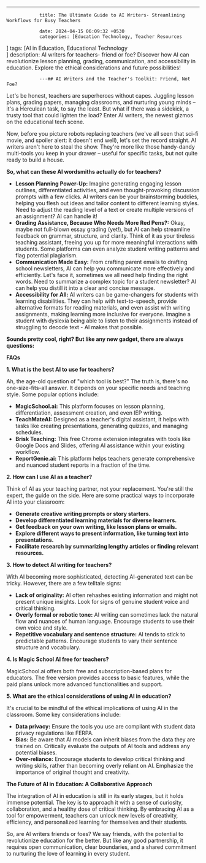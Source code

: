 ---
                title: The Ultimate Guide to AI Writers- Streamlining Workflows for Busy Teachers 

                date: 2024-04-15 06:09:32 +0530
                categories: [Education Technology, Teacher Resources 
]
                tags: [AI in Education, Educational Technology  
]
                description: AI writers for teachers- friend or foe? Discover how AI can revolutionize lesson planning, grading, communication, and accessibility in education. Explore the ethical considerations and future possibilities! 

                ---## AI Writers and the Teacher's Toolkit: Friend, Not Foe?

Let's be honest, teachers are superheroes without capes. Juggling lesson plans, grading papers, managing classrooms, and nurturing young minds – it's a Herculean task, to say the least. But what if there was a sidekick, a trusty tool that could lighten the load? Enter AI writers, the newest gizmos on the educational tech scene. 

Now, before you picture robots replacing teachers (we've all seen that sci-fi movie, and spoiler alert: it doesn't end well), let's set the record straight. AI writers aren't here to steal the show. They're more like those handy-dandy multi-tools you keep in your drawer – useful for specific tasks, but not quite ready to build a house. 

**So, what can these AI wordsmiths actually do for teachers?**

* **Lesson Planning Power-Up:** Imagine generating engaging lesson outlines, differentiated activities, and even thought-provoking discussion prompts with a few clicks. AI writers can be your brainstorming buddies, helping you flesh out ideas and tailor content to different learning styles. Need to adjust the reading level of a text or create multiple versions of an assignment? AI can handle it!
* **Grading Assistance, Because Who Needs More Red Pens?:** Okay, maybe not full-blown essay grading (yet!), but AI can help streamline feedback on grammar, structure, and clarity. Think of it as your tireless teaching assistant, freeing you up for more meaningful interactions with students. Some platforms can even analyze student writing patterns and flag potential plagiarism.
* **Communication Made Easy:**  From crafting parent emails to drafting school newsletters, AI can help you communicate more effectively and efficiently. Let's face it, sometimes we all need help finding the right words. Need to summarize a complex topic for a student newsletter? AI can help you distill it into a clear and concise message.
* **Accessibility for All:** AI writers can be game-changers for students with learning disabilities. They can help with text-to-speech, provide alternative formats for reading materials, and even assist with writing assignments, making learning more inclusive for everyone. Imagine a student with dyslexia being able to listen to their assignments instead of struggling to decode text - AI makes that possible.

**Sounds pretty cool, right? But like any new gadget, there are always questions:**

**FAQs**

**1. What is the best AI to use for teachers?**

Ah, the age-old question of "which tool is best?" The truth is, there's no one-size-fits-all answer. It depends on your specific needs and teaching style. Some popular options include:

* **MagicSchool.ai:** This platform focuses on lesson planning, differentiation, assessment creation, and even IEP writing. 
* **TeachMateAI:** Designed as a teacher's digital assistant, it helps with tasks like creating presentations, generating quizzes, and managing schedules.
* **Brisk Teaching:** This free Chrome extension integrates with tools like Google Docs and Slides, offering AI assistance within your existing workflow.
* **ReportGenie.ai:** This platform helps teachers generate comprehensive and nuanced student reports in a fraction of the time.

**2. How can I use AI as a teacher?**

Think of AI as your teaching partner, not your replacement. You're still the expert, the guide on the side. Here are some practical ways to incorporate AI into your classroom:

* **Generate creative writing prompts or story starters.**
* **Develop differentiated learning materials for diverse learners.**
* **Get feedback on your own writing, like lesson plans or emails.**
* **Explore different ways to present information, like turning text into presentations.**
* **Facilitate research by summarizing lengthy articles or finding relevant resources.**

**3. How to detect AI writing for teachers?**

With AI becoming more sophisticated, detecting AI-generated text can be tricky. However, there are a few telltale signs:

* **Lack of originality:** AI often rehashes existing information and might not present unique insights. Look for signs of genuine student voice and critical thinking.
* **Overly formal or robotic tone:** AI writing can sometimes lack the natural flow and nuances of human language. Encourage students to use their own voice and style.
* **Repetitive vocabulary and sentence structure:**  AI tends to stick to predictable patterns. Encourage students to vary their sentence structure and vocabulary.

**4. Is Magic School AI free for teachers?**

MagicSchool.ai offers both free and subscription-based plans for educators. The free version provides access to basic features, while the paid plans unlock more advanced functionalities and support.

**5. What are the ethical considerations of using AI in education?**

It's crucial to be mindful of the ethical implications of using AI in the classroom. Some key considerations include:

* **Data privacy:** Ensure the tools you use are compliant with student data privacy regulations like FERPA. 
* **Bias:** Be aware that AI models can inherit biases from the data they are trained on. Critically evaluate the outputs of AI tools and address any potential biases.
* **Over-reliance:** Encourage students to develop critical thinking and writing skills, rather than becoming overly reliant on AI. Emphasize the importance of original thought and creativity.

**The Future of AI in Education: A Collaborative Approach**

The integration of AI in education is still in its early stages, but it holds immense potential. The key is to approach it with a sense of curiosity, collaboration, and a healthy dose of critical thinking. By embracing AI as a tool for empowerment, teachers can unlock new levels of creativity, efficiency, and personalized learning for themselves and their students. 

So, are AI writers friends or foes? We say friends, with the potential to revolutionize education for the better. But like any good partnership, it requires open communication, clear boundaries, and a shared commitment to nurturing the love of learning in every student. 
